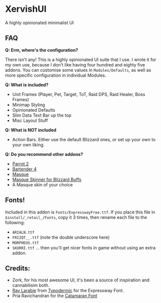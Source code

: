 # XervishUI
A highly opinionated minimalist UI

## FAQ
**Q: Erm, where's the configuration?**

There isn't any! This is a highly opinionated UI suite that I use. I wrote it for my own use, because I don't like having four hundred and eighty five addons. You can customise some values in `Modules/Defaults`, as well as more specific configuration in individual Modules.

**Q: What is included?**

* Unit Frames (Player, Pet, Target, ToT, Raid DPS, Raid Healer, Boss Frames)
* Minimap Styling
* Opinionated Defaults
* Slim Data Text Bar up the top
* Misc Layout Stuff

**Q: What is NOT included**
* Action Bars. Either use the default Blizzard ones, or set up your own to your own liking.

**Q: Do you recommend other addons?**
* [Parrot 2](https://www.curseforge.com/wow/addons/parrot2)
* [Bartender 4](https://www.curseforge.com/wow/addons/bartender4)
* [Masque](https://www.curseforge.com/wow/addons/masque)
* [Masque Skinner for Blizzard Buffs](https://www.curseforge.com/wow/addons/blizzbuffsfacade)
* A Masque skin of your choice

## Fonts!
Included in this addon is `Fonts/ExpresswayFree.ttf`. If you place this file in `$install/_retail_/Fonts`, copy it 3 times, then rename each file to the following:
* `ARIALN.ttf`
* `FRIZQT__.ttf` (note the double underscore here)
* `MORPHEUS.ttf`
* `SKURRI.ttf`
... then you'll get nicer fonts in game without using an extra addon.

## Credits:
* Zork, for his most awesome UI, it's been a source of inspiration and cannabilisim both.
* [Ray Larabie](https://fonts.adobe.com/designers/ray-larabie) from [Typodermic](https://fonts.adobe.com/foundries/typodermic) for the Expressway Font.
* Pria Ravichandran for the [Catamaran Font](https://github.com/VanillaandCream/Catamaran-Tamil)